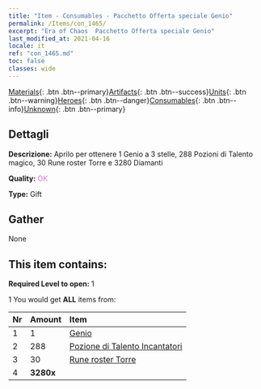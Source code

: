 ```yaml
---
title: "Item - Consumables - Pacchetto Offerta speciale Genio"
permalink: /Items/con_1465/
excerpt: "Era of Chaos  Pacchetto Offerta speciale Genio"
last_modified_at: 2021-04-16
locale: it
ref: "con_1465.md"
toc: false
classes: wide
---
```

 [Materials](/it/Items/){: .btn .btn--primary}[Artifacts](/it/Items/Artifacts/){: .btn .btn--success}[Units](/it/Items/Units/){: .btn .btn--warning}[Heroes](/it/Items/Heroes/){: .btn .btn--danger}[Consumables](/it/Items/Consumables/){: .btn .btn--info}[Unknown](/it/Items/Unknown/){: .btn .btn--primary}

## Dettagli
 **Descrizione:** Aprilo per ottenere 1 Genio a 3 stelle, 288 Pozioni di Talento magico, 30 Rune roster Torre e 3280 Diamanti

 **Quality:** <span style="color: #DA70D6">OK</span>

 **Type:** Gift

## Gather

  None

## This item contains:

 **Required Level to open:** 1

 1 You would get **ALL** items  from:

  | Nr | Amount |     Item    |
  |:---|:-------|:------------|
  | 1 | 1 | [Genio](/it/units/Genie/) |  | 
  | 2 | 288 | [Pozione di Talento Incantatori](/it/Items/con_790/) |  | 
  | 3 | 30 | [Rune roster Torre](/it/Items/con_785/) |  | 
  | 4 |  **3280x** | <i class="fas fa-gem"/> |  | 

